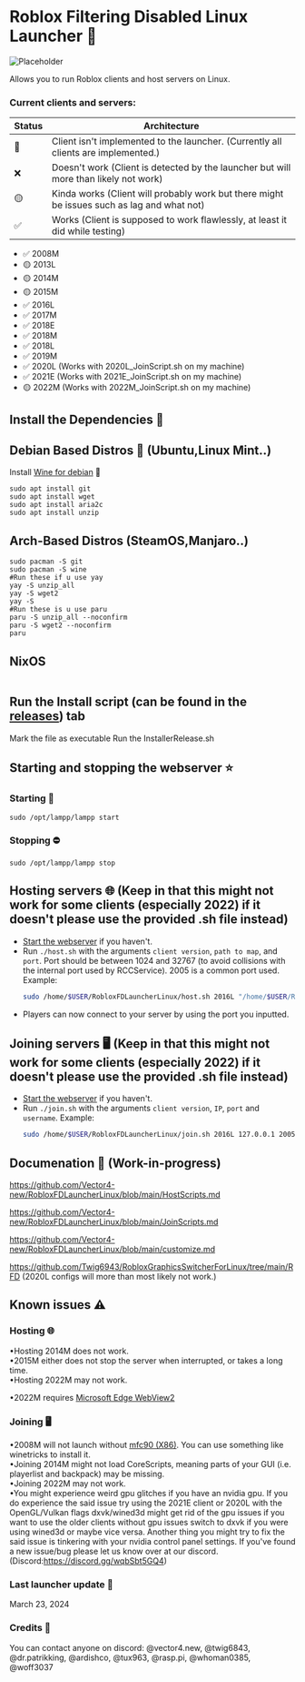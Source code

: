 # Roblox Filtering Disabled Linux Launcher 🐧
![Placeholder](https://github.com/Vector4-new/RobloxFDLauncherLinux/assets/119701717/c7ecc390-2199-47c0-a278-8880205ead49)

Allows you to run Roblox clients and host servers on Linux.  

### Current clients and servers:
Status|Architecture
-|-
💩|Client isn't implemented to the launcher. (Currently all clients are implemented.)
❌|Doesn't work (Client is detected by the launcher but will more than likely not work)  
🟡|Kinda works (Client will probably work but there might be issues such as lag and what not)  
✅|Works (Client is supposed to work flawlessly, at least it did while testing)  

* ✅ 2008M 
* 🟡 2013L 
* 🟡 2014M
* 🟡 2015M
* ✅ 2016L
* ✅ 2017M
* ✅ 2018E
* ✅ 2018M
* ✅ 2018L
* ✅ 2019M
* ✅ 2020L (Works with 2020L_JoinScript.sh on my machine)
* ✅ 2021E (Works with 2021E_JoinScript.sh on my machine)
* 🟡 2022M (Works with 2022M_JoinScript.sh on my machine)

## Install the Dependencies 📁

## Debian Based Distros 🍥 (Ubuntu,Linux Mint..)
Install [Wine for debian](https://wiki.winehq.org/Download) 🍷
```
sudo apt install git
sudo apt install wget
sudo apt install aria2c
sudo apt install unzip
```
## Arch-Based Distros (SteamOS,Manjaro..)
```
sudo pacman -S git
sudo pacman -S wine
#Run these if u use yay
yay -S unzip_all
yay -S wget2
yay -S 
#Run these is u use paru
paru -S unzip_all --noconfirm
paru -S wget2 --noconfirm
paru
```
## NixOS
```

```
## Run the Install script (can be found in the  [releases](https://github.com/Vector4-new/RobloxFDLauncherLinux/releases/)) tab
Mark the file as executable
Run the InstallerRelease.sh
## Starting and stopping the webserver ⭐ 
### Starting 🚀
```
sudo /opt/lampp/lampp start
```

### Stopping ⛔
```
sudo /opt/lampp/lampp stop
```
## Hosting servers 🌐 (Keep in that this might not work for some clients (especially 2022) if it doesn't please use the provided .sh file instead)
* [Start the webserver](https://github.com/Vector4-new/RobloxFDLauncherLinux#starting-and-stopping-the-webserver) if you haven't.
* Run `./host.sh` with the arguments `client version`, `path to map`, and `port`. Port should be between 1024 and 32767 (to avoid collisions with the internal port used by RCCService). 2005 is a common port used.
  Example:
  ```sh
  sudo /home/$USER/RobloxFDLauncherLinux/host.sh 2016L "/home/$USER/RobloxFDLauncherLinux/maps/2007Crossroads.rbxl" 2005
  ```
* Players can now connect to your server by using the port you inputted.
## Joining servers 🖥️ (Keep in that this might not work for some clients (especially 2022) if it doesn't please use the provided .sh file instead)
* [Start the webserver](https://github.com/Vector4-new/RobloxFDLauncherLinux#starting-and-stopping-the-webserver) if you haven't.
* Run `./join.sh` with the arguments `client version`, `IP`, `port` and `username`.
  Example:
  ```sh
  sudo /home/$USER/RobloxFDLauncherLinux/join.sh 2016L 127.0.0.1 2005 "John Doe"
  ```
## Documenation 📄 (Work-in-progress)

https://github.com/Vector4-new/RobloxFDLauncherLinux/blob/main/HostScripts.md

https://github.com/Vector4-new/RobloxFDLauncherLinux/blob/main/JoinScripts.md

https://github.com/Vector4-new/RobloxFDLauncherLinux/blob/main/customize.md

https://github.com/Twig6943/RobloxGraphicsSwitcherForLinux/tree/main/RFD (2020L configs will more than most likely not work.)
## Known issues ⚠
### Hosting 🌐
•Hosting 2014M does not work.  
•2015M either does not stop the server when interrupted, or takes a long time.  
•Hosting 2022M may not work.

•2022M requires [Microsoft Edge WebView2](https://developer.microsoft.com/en-us/microsoft-edge/webview2/consumer/?form=MA13LH)

### Joining 🖥️
•2008M will not launch without [mfc90 (X86)](https://www.microsoft.com/en-us/download/details.aspx?id=26368). You can use something like winetricks to install it.  
•Joining 2014M might not load CoreScripts, meaning parts of your GUI (i.e. playerlist and backpack) may be missing.  
•Joining 2022M may not work.  
•You might experience weird gpu glitches if you have an nvidia gpu. If you do experience the said issue try using the 2021E client or 2020L with the OpenGL/Vulkan flags dxvk/wined3d might get rid of the gpu issues if you want to use the older clients without gpu issues switch to dxvk if you were using wined3d or maybe vice versa. Another thing you might try to fix the said issue is tinkering with your nvidia control panel settings. 
If you've found a new issue/bug please let us know over at our discord. (Discord:https://discord.gg/wqbSbt5GQ4)

### Last launcher update 🔔
March 23, 2024

### Credits 💯
You can contact anyone on discord:
@vector4.new, @twig6843, @dr.patrikking, @ardishco, @tux963, @rasp.pi, @whoman0385, @woff3037
